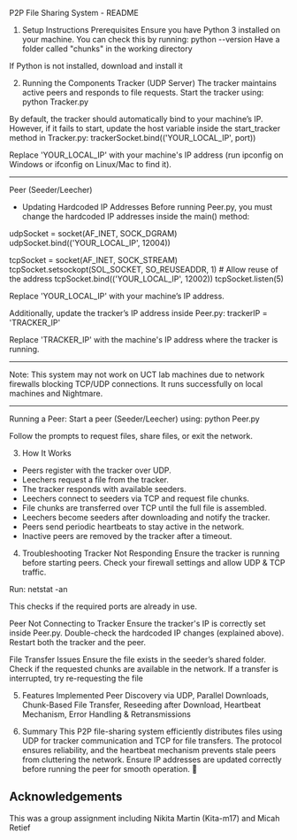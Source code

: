 P2P File Sharing System - README

1. Setup Instructions
Prerequisites
Ensure you have Python 3 installed on your machine. You can check this by running:
python --version
Have a folder called "chunks" in the working directory

If Python is not installed, download and install it

2. Running the Components
Tracker (UDP Server)
The tracker maintains active peers and responds to file requests.
Start the tracker using:
python Tracker.py

By default, the tracker should automatically bind to your machine’s IP. However, if it fails to start, update the host variable inside the start_tracker method in Tracker.py:
trackerSocket.bind(('YOUR_LOCAL_IP', port))

Replace 'YOUR_LOCAL_IP' with your machine's IP address (run ipconfig on Windows or ifconfig on Linux/Mac to find it).

------------------
Peer (Seeder/Leecher)
* Updating Hardcoded IP Addresses
Before running Peer.py, you must change the hardcoded IP addresses inside the main() method:

udpSocket = socket(AF_INET, SOCK_DGRAM)
udpSocket.bind(('YOUR_LOCAL_IP', 12004))

tcpSocket = socket(AF_INET, SOCK_STREAM)
tcpSocket.setsockopt(SOL_SOCKET, SO_REUSEADDR, 1)  # Allow reuse of the address
tcpSocket.bind(('YOUR_LOCAL_IP', 12002))
tcpSocket.listen(5)

Replace 'YOUR_LOCAL_IP' with your machine’s IP address.

Additionally, update the tracker’s IP address inside Peer.py:
trackerIP = 'TRACKER_IP'

Replace 'TRACKER_IP' with the machine's IP address where the tracker is running.
___________________________________________________________
Note: This system may not work on UCT lab machines due to network firewalls blocking TCP/UDP connections. It runs successfully on local machines and Nightmare.
___________________________________________________________

Running a Peer:
Start a peer (Seeder/Leecher) using:
python Peer.py

Follow the prompts to request files, share files, or exit the network.

3. How It Works
- Peers register with the tracker over UDP.
- Leechers request a file from the tracker.
- The tracker responds with available seeders.
- Leechers connect to seeders via TCP and request file chunks.
- File chunks are transferred over TCP until the full file is assembled.
- Leechers become seeders after downloading and notify the tracker.
- Peers send periodic heartbeats to stay active in the network. 
- Inactive peers are removed by the tracker after a timeout.

4. Troubleshooting
Tracker Not Responding
Ensure the tracker is running before starting peers.
Check your firewall settings and allow UDP & TCP traffic.

Run:
netstat -an

This checks if the required ports are already in use.

Peer Not Connecting to Tracker
Ensure the tracker's IP is correctly set inside Peer.py.
Double-check the hardcoded IP changes (explained above).
Restart both the tracker and the peer.

File Transfer Issues
Ensure the file exists in the seeder’s shared folder.
Check if the requested chunks are available in the network.
If a transfer is interrupted, try re-requesting the file

5. Features Implemented
Peer Discovery via UDP, Parallel Downloads, Chunk-Based File Transfer, Reseeding after Download,  Heartbeat Mechanism, Error Handling & Retransmissions

6. Summary
This P2P file-sharing system efficiently distributes files using UDP for tracker communication and TCP for file transfers. The protocol ensures reliability, and the heartbeat mechanism prevents stale peers from cluttering the network.
Ensure IP addresses are updated correctly before running the peer for smooth operation. 🚀

## Acknowledgements
This was a group assignment including Nikita Martin (Kita-m17) and Micah Retief
